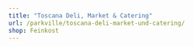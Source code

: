 ```yaml
---
title: "Toscana Deli, Market & Catering"
url: /parkville/toscana-deli-market-und-catering/
shop: Feinkost
---
```

